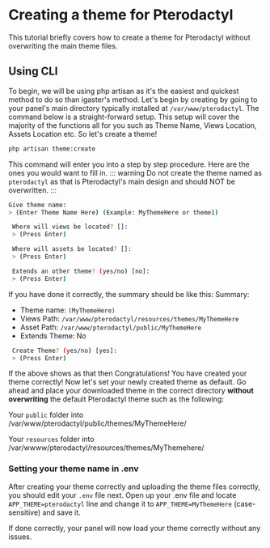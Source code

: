 # Creating a theme for Pterodactyl
This tutorial briefly covers how to create a theme for Pterodactyl without overwriting the main theme files.

## Using CLI
To begin, we will be using php artisan as it's the easiest and quickest method to do so than igaster's method. Let's begin by creating by going to your panel's main directory typically installed at `/var/www/pterodactyl`. The command below is a straight-forward setup. This setup will cover
the majority of the functions all for you such as Theme Name, Views Location, Assets Location etc. So let's create a theme!
                                                                                                               
``` bash
php artisan theme:create
```
This command will enter you into a step by step procedure. Here are the ones you would want to fill in.
::: warning Do not create the theme named as `pterodactyl` as that is Pterodactyl's main design and should NOT be overwritten. :::
``` bash
Give theme name:
> (Enter Theme Name Here) (Example: MyThemeHere or theme1)

 Where will views be located? []:
 > (Press Enter)

 Where will assets be located? []:
 > (Press Enter)

 Extends an other theme? (yes/no) [no]:
 > (Press Enter)
```

If you have done it correctly, the summary should be like this:
Summary:
- Theme name: `(MyThemeHere)`
- Views Path: `/var/www/pterodactyl/resources/themes/MyThemeHere`
- Asset Path: `/var/www/pterodactyl/public/MyThemeHere`
- Extends Theme: No

```bash
 Create Theme? (yes/no) [yes]:
 > (Press Enter)
```

If the above shows as that then Congratulations! You have created your theme correctly! Now let's set your newly created theme as default.
Go ahead and place your downloaded theme in the correct directory **without overwriting** the default Pterodactyl theme such as the following:

Your `public` folder into /var/www/pterodactyl/public/themes/MyThemeHere/

Your `resources` folder into /var/wwww/pterodactyl/resources/themes/MyThemehere/

### Setting your theme name in .env
After creating your theme correctly and uploading the theme files correctly, you should edit your `.env` file next.
Open up your .env file and locate `APP_THEME=pterodactyl` line and change it to `APP_THEME=MyThemeHere` (case-sensitive) and save it.

If done correctly, your panel will now load your theme correctly without any issues.

